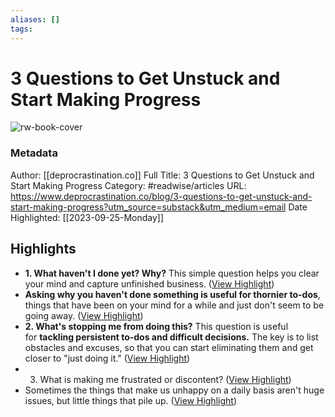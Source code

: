 ```yaml
---
aliases: []
tags:
---
```

# 3 Questions to Get Unstuck and Start Making Progress

![rw-book-cover](https://www.deprocrastination.co/assets/illustrations/reflection_to_productivity.png)
### Metadata
Author: [[deprocrastination.co]]
Full Title: 3 Questions to Get Unstuck and Start Making Progress
Category: #readwise/articles
URL: https://www.deprocrastination.co/blog/3-questions-to-get-unstuck-and-start-making-progress?utm_source=substack&utm_medium=email
Date Highlighted: [[2023-09-25-Monday]]

## Highlights
- **1. What haven't I done yet? Why?**
  This simple question helps you clear your mind and capture unfinished business. ([View Highlight](https://read.readwise.io/read/01hb72ywtay43b0f27r1jejpz9))
- **Asking why you haven't done something is useful for thornier to-dos**, things that have been on your mind for a while and just don't seem to be going away. ([View Highlight](https://read.readwise.io/read/01hb733hbbba366ergyf97k984))
- **2. What's stopping me from doing this?**
  This question is useful for **tackling persistent to-dos and difficult decisions.**
  The key is to list obstacles and excuses, so that you can start eliminating them and get closer to "just doing it." ([View Highlight](https://read.readwise.io/read/01hb735pyr93dr7qgexzx2g98a))
- 3. What is making me frustrated or discontent? ([View Highlight](https://read.readwise.io/read/01hb737acbm0k0atpvgxrmys5r))
- Sometimes the things that make us unhappy on a daily basis aren't huge issues, but little things that pile up. ([View Highlight](https://read.readwise.io/read/01hb7373zyh2c2my5bqtbm3dk7))
